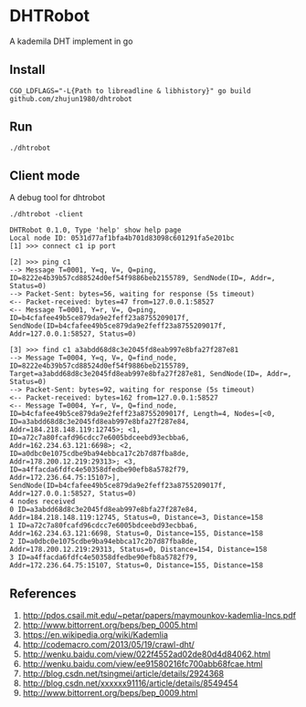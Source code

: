 DHTRobot
=======

A kademila DHT implement in go

## Install

~~~
CGO_LDFLAGS="-L{Path to libreadline & libhistory}" go build github.com/zhujun1980/dhtrobot
~~~

## Run

~~~
./dhtrobot
~~~

## Client mode

A debug tool for dhtrobot

~~~
./dhtrobot -client

DHTRobot 0.1.0, Type 'help' show help page
Local node ID: 0531d77af1bfa4b701d83098c601291fa5e201bc
[1] >>> connect c1 ip port

[2] >>> ping c1
--> Message T=0001, Y=q, V=, Q=ping, ID=8222e4b39b57cd88524d0ef54f9886beb2155789, SendNode(ID=, Addr=, Status=0)
--> Packet-Sent: bytes=56, waiting for response (5s timeout)
<-- Packet-received: bytes=47 from=127.0.0.1:58527
<-- Message T=0001, Y=r, V=, Q=ping, ID=b4cfafee49b5ce879da9e2feff23a8755209017f, SendNode(ID=b4cfafee49b5ce879da9e2feff23a8755209017f, Addr=127.0.0.1:58527, Status=0)

[3] >>> find c1 a3abdd68d8c3e2045fd8eab997e8bfa27f287e81
--> Message T=0004, Y=q, V=, Q=find_node, ID=8222e4b39b57cd88524d0ef54f9886beb2155789, Target=a3abdd68d8c3e2045fd8eab997e8bfa27f287e81, SendNode(ID=, Addr=, Status=0)
--> Packet-Sent: bytes=92, waiting for response (5s timeout)
<-- Packet-received: bytes=162 from=127.0.0.1:58527
<-- Message T=0004, Y=r, V=, Q=find_node, ID=b4cfafee49b5ce879da9e2feff23a8755209017f, Length=4, Nodes=[<0, ID=a3abdd68d8c3e2045fd8eab997e8bfa27f287e84, Addr=184.218.148.119:12745>; <1, ID=a72c7a80fcafd96cdcc7e6005bdceebd93ecbba6, Addr=162.234.63.121:6698>; <2, ID=a0dbc0e1075cdbe9ba94ebbca17c2b7d87fba8de, Addr=178.200.12.219:29313>; <3, ID=a4ffacda6fdfc4e50358dfedbe90efb8a5782f79, Addr=172.236.64.75:15107>], SendNode(ID=b4cfafee49b5ce879da9e2feff23a8755209017f, Addr=127.0.0.1:58527, Status=0)
4 nodes received
0 ID=a3abdd68d8c3e2045fd8eab997e8bfa27f287e84, Addr=184.218.148.119:12745, Status=0, Distance=3, Distance=158
1 ID=a72c7a80fcafd96cdcc7e6005bdceebd93ecbba6, Addr=162.234.63.121:6698, Status=0, Distance=155, Distance=158
2 ID=a0dbc0e1075cdbe9ba94ebbca17c2b7d87fba8de, Addr=178.200.12.219:29313, Status=0, Distance=154, Distance=158
3 ID=a4ffacda6fdfc4e50358dfedbe90efb8a5782f79, Addr=172.236.64.75:15107, Status=0, Distance=155, Distance=158

~~~


## References

1. <http://pdos.csail.mit.edu/~petar/papers/maymounkov-kademlia-lncs.pdf>
2. <http://www.bittorrent.org/beps/bep_0005.html>
3. <https://en.wikipedia.org/wiki/Kademlia>
4. <http://codemacro.com/2013/05/19/crawl-dht/>
5. <http://wenku.baidu.com/view/022f4552ad02de80d4d84062.html>
6. <http://wenku.baidu.com/view/ee91580216fc700abb68fcae.html>
7. <http://blog.csdn.net/tsingmei/article/details/2924368>
8. <http://blog.csdn.net/xxxxxx91116/article/details/8549454>
9. <http://www.bittorrent.org/beps/bep_0009.html>
